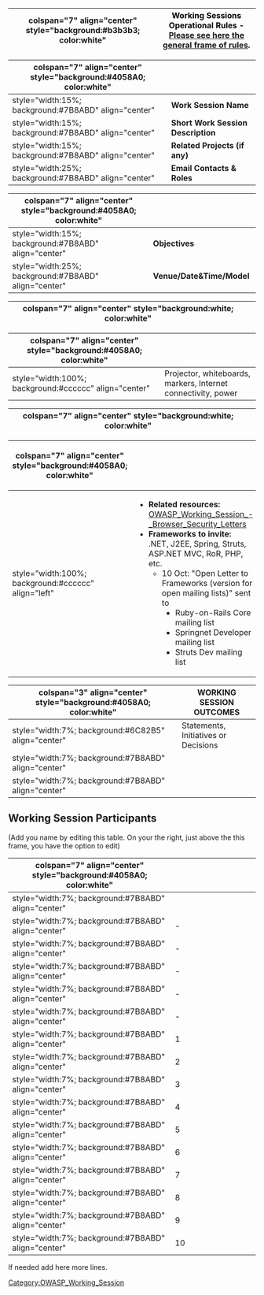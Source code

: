 | colspan="7" align="center" style="background:\#b3b3b3; color:white" | <font color="black">**Working Sessions Operational Rules** - [**Please see here the general frame of rules**](:Working_Sessions_Methodology "wikilink"). |
| ------------------------------------------------------------------- | -------------------------------------------------------------------------------------------------------------------------------------------------------- |

| colspan="7" align="center" style="background:\#4058A0; color:white" | <font color="white">**WORKING SESSION IDENTIFICATION** |
| ------------------------------------------------------------------- | ------------------------------------------------------ |
| style="width:15%; background:\#7B8ABD" align="center"               | **Work Session Name**                                  |
| style="width:15%; background:\#7B8ABD" align="center"               | **Short Work Session Description**                     |
| style="width:15%; background:\#7B8ABD" align="center"               | **Related Projects (if any)**                          |
| style="width:25%; background:\#7B8ABD" align="center"               | **Email Contacts & Roles**                             |

| colspan="7" align="center" style="background:\#4058A0; color:white" | <font color="white">**WORKING SESSION SPECIFICS** |
| ------------------------------------------------------------------- | ------------------------------------------------- |
| style="width:15%; background:\#7B8ABD" align="center"               | **Objectives**                                    |
| style="width:25%; background:\#7B8ABD" align="center"               | **Venue/Date\&Time/Model**                        |

| colspan="7" align="center" style="background:white; color:white" | <font color="black"> |
| ---------------------------------------------------------------- | -------------------- |

| colspan="7" align="center" style="background:\#4058A0; color:white" | <font color="white">**WORKING SESSION OPERATIONAL RESOURCES** |
| ------------------------------------------------------------------- | ------------------------------------------------------------- |
| style="width:100%; background:\#cccccc" align="center"              | Projector, whiteboards, markers, Internet connectivity, power |

| colspan="7" align="center" style="background:white; color:white" | <font color="black"> |
| ---------------------------------------------------------------- | -------------------- |

<table>
<thead>
<tr class="header">
<th><p>colspan="7" align="center" style="background:#4058A0; color:white"</p></th>
<th><p><font color="white"><strong>WORKING SESSION ADDITIONAL DETAILS</strong></p></th>
</tr>
</thead>
<tbody>
<tr class="odd">
<td><p>style="width:100%; background:#cccccc" align="left"</p></td>
<td><ul>
<li><strong>Related resources:</strong> <a href="OWASP_Working_Session_-_Browser_Security_Letters" title="wikilink">OWASP_Working_Session_-_Browser_Security_Letters</a></li>
<li><strong>Frameworks to invite:</strong> .NET, J2EE, Spring, Struts, ASP.NET MVC, RoR, PHP, etc.
<ul>
<li>10 Oct: "Open Letter to Frameworks (version for open mailing lists)" sent to
<ul>
<li>Ruby-on-Rails Core mailing list</li>
<li>Springnet Developer mailing list</li>
<li>Struts Dev mailing list</li>
</ul></li>
</ul></li>
</ul></td>
</tr>
</tbody>
</table>

| colspan="3" align="center" style="background:\#4058A0; color:white" | **WORKING SESSION OUTCOMES**         |
| ------------------------------------------------------------------- | ------------------------------------ |
| style="width:7%; background:\#6C82B5" align="center"                | Statements, Initiatives or Decisions |
| style="width:7%; background:\#7B8ABD" align="center"                |                                      |
| style="width:7%; background:\#7B8ABD" align="center"                |                                      |

## Working Session Participants

(Add you name by editing this table. On your the right, just above the
this frame, you have the option to edit)

| colspan="7" align="center" style="background:\#4058A0; color:white" | <font color="white">**WORKING SESSION PARTICIPANTS** |
| ------------------------------------------------------------------- | ---------------------------------------------------- |
| style="width:7%; background:\#7B8ABD" align="center"                |                                                      |
| style="width:7%; background:\#7B8ABD" align="center"                | \-                                                   |
| style="width:7%; background:\#7B8ABD" align="center"                | \-                                                   |
| style="width:7%; background:\#7B8ABD" align="center"                | \-                                                   |
| style="width:7%; background:\#7B8ABD" align="center"                | \-                                                   |
| style="width:7%; background:\#7B8ABD" align="center"                | \-                                                   |
| style="width:7%; background:\#7B8ABD" align="center"                | 1                                                    |
| style="width:7%; background:\#7B8ABD" align="center"                | 2                                                    |
| style="width:7%; background:\#7B8ABD" align="center"                | 3                                                    |
| style="width:7%; background:\#7B8ABD" align="center"                | 4                                                    |
| style="width:7%; background:\#7B8ABD" align="center"                | 5                                                    |
| style="width:7%; background:\#7B8ABD" align="center"                | 6                                                    |
| style="width:7%; background:\#7B8ABD" align="center"                | 7                                                    |
| style="width:7%; background:\#7B8ABD" align="center"                | 8                                                    |
| style="width:7%; background:\#7B8ABD" align="center"                | 9                                                    |
| style="width:7%; background:\#7B8ABD" align="center"                | 10                                                   |

If needed add here more lines.

[Category:OWASP_Working_Session](Category:OWASP_Working_Session "wikilink")